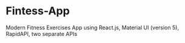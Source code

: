 # Fintess-App
Modern Fitness Exercises App using React.js, Material UI (version 5), RapidAPI, two separate APIs
